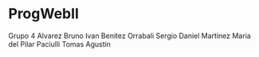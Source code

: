 # ProgWebII


Grupo 4 
Alvarez Bruno Ivan
Benitez Orrabali Sergio Daniel
Martinez Maria del Pilar
Paciulli Tomas Agustin

